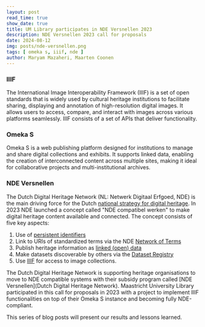 ```yaml
---
layout: post
read_time: true
show_date: true
title: UM Library participates in NDE Versnellen 2023
description: NDE Versnellen 2023 call for proposals
date: 2024-08-12
img: posts/nde-versnellen.png
tags: [ omeka s, iiif, nde ]
author: Maryam Mazaheri, Maarten Coonen
---
```


### IIIF

The International Image Interoperability Framework (IIIF) is a set of open standards that is widely used by cultural
heritage institutions to facilitate sharing, displaying and annotation of high-resolution digital images.
It allows users to access, compare, and interact with images across various platforms seamlessly.
IIIF consists of a set of APIs that deliver functionality.

### Omeka S

Omeka S is a web publishing platform designed for institutions to manage and share digital collections and exhibits. It
supports linked data, enabling the creation of interconnected content across multiple sites, making it ideal for
collaborative projects and multi-institutional archives.

### NDE Versnellen

The Dutch Digital Heritage Network (NL: Netwerk Digitaal Erfgoed, NDE) is the main driving force for the
Dutch [national strategy for digital heritage](https://netwerkdigitaalerfgoed.nl/activiteiten/nationale-strategie-digitaal-erfgoed/).
In 2023 NDE launched a concept called "NDE compatibel werken" to make digital heritage content available and connected.
The concept consists of five key aspects:

1. Use of [persistent identifiers](https://netwerkdigitaalerfgoed.nl/activiteiten/duurzame-identifiers-bij-de-bron/)
2. Link to URIs of standardized terms via the NDE [Network of Terms](https://termennetwerk.netwerkdigitaalerfgoed.nl/)
3. Publish heritage information as [linked (open) data](https://netwerkdigitaalerfgoed.nl/activiteiten/linked-data-2/)
4. Make datasets discoverable by others via the [Dataset Registry](https://datasetregister.netwerkdigitaalerfgoed.nl/)
5. Use [IIIF](https://netwerk-digitaal-erfgoed.github.io/requirements-collection-management-systems/) for access to
   image collections.

The Dutch Digital Heritage Network is supporting heritage organisations to move to NDE compatible systems with their
subsidy program called [NDE Versnellen](Dutch Digital Heritage Network). Maastricht University Library participated in
this call for proposals in 2023 with a project to implement IIIF functionalities on top of their Omeka S instance and 
becoming fully NDE-compliant.

This series of blog posts will present our results and lessons learned.